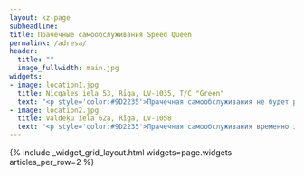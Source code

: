 ```yaml
---
layout: kz-page
subheadline:
title: Прачечные самообслуживания Speed Queen
permalink: /adresa/
header:
  title: ""
  image_fullwidth: main.jpg
widgets:
- image: location1.jpg
  title: Nīcgales iela 53, Rīga, LV-1035, T/C "Green"
  text: "<p style='color:#9D2235'>Прачечная самообслуживания не будет работать 24 и 25 декабря, и 1 января.</p>Работаем без выходных 11:00-20:00 <br/>Телефон: +371 2014 2860"
- image: location2.jpg
  title: Valdeķu iela 62a, Rīga, LV-1058
  text: "<p style='color:#9D2235'>Прачечная самообслуживания временно закрыта на реконструкцию. Телефон для информации: +371 29266564.</p>Работаем 11:00-18:00, <b>по средам выходной</b> <br/>Телефон: +371 2233 7337"
---
```


{% include _widget_grid_layout.html widgets=page.widgets articles_per_row=2 %}



